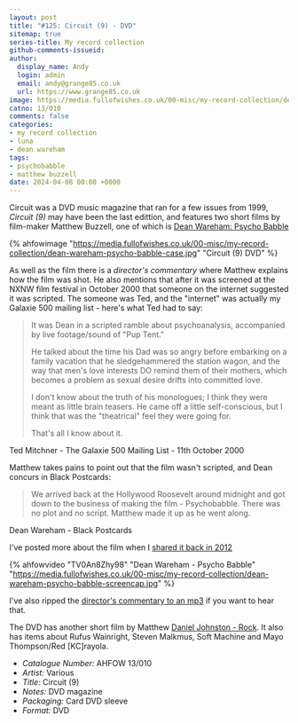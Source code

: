 ```yaml
---
layout: post
title: "#125: Circuit (9) - DVD"
sitemap: true
series-title: My record collection
github-comments-issueid:
author:
  display_name: Andy
  login: admin
  email: andy@grange85.co.uk
  url: https://www.grange85.co.uk
image: https://media.fullofwishes.co.uk/00-misc/my-record-collection/dean-wareham-psycho-babble-case.jpg
catno: 13/010
comments: false
categories:
- my record collection
- luna
- dean wareham
tags:
- psychobabble
- matthew buzzell
date: 2024-04-08 00:00 +0000
---
```

Circuit was a DVD music magazine that ran for a few issues from 1999, _Circuit (9)_ may have been the last edittion, and features two short films by film-maker Matthew Buzzell, one of which is [Dean Wareham: Psycho Babble](/2012/05/07/video-dean-wareham-in-psycho-babble/)

{% ahfowimage "https://media.fullofwishes.co.uk/00-misc/my-record-collection/dean-wareham-psycho-babble-case.jpg" "Circuit (9) DVD" %}

As well as the film there is a _director's commentary_ where Matthew explains how the film was shot. He also mentions that after it was screened at the NXNW film festival in October 2000 that someone on the internet suggested it was scripted. The someone was Ted, and the "internet" was actually my Galaxie 500 mailing list - here's what Ted had to say:

<blockquote>
<p>It was Dean in a scripted ramble about psychoanalysis, accompanied by live
footage/sound of "Pup Tent."</p>

<p>He talked about the time his Dad was so angry before embarking on a family
vacation that he sledgehammered the station wagon, and the way that men's
love interests DO remind them of their mothers, which becomes a problem as
sexual desire drifts into committed love.</p>

<p>I don't know about the truth of his monologues; I think they were meant as
little brain teasers. He came off a little self-conscious, but I think that
was the "theatrical" feel they were going for.</p>

<p>That's all I know about it.</p>
</blockquote>
<p class="caption">Ted Mitchner - The Galaxie 500 Mailing List - 11th October 2000</p>

Matthew takes pains to point out that the film wasn't scripted, and Dean concurs in Black Postcards:

<blockquote>
We arrived back at the Hollywood Roosevelt around midnight and got down to the business of making the film - Psychobabble. There was no plot and no script. Matthew made it up as he went along.
</blockquote>
<p class="caption">Dean Wareham - Black Postcards</p>

I've posted more about the film when I [shared it back in 2012](/2012/05/07/video-dean-wareham-in-psycho-babble/)

{% ahfowvideo "TV0An8Zhy98" "Dean Wareham - Psycho Babble" "https://media.fullofwishes.co.uk/00-misc/my-record-collection/dean-wareham-psycho-babble-screencap.jpg" %}

I've also ripped the [director's commentary to an mp3](https://media.fullofwishes.co.uk/00-misc/audio/psycho-babble-directors-commentary.mp3) if you want to hear that.

The DVD has another short film by Matthew [Daniel Johnston - Rock](https://www.youtube.com/watch?v=0s2Pc0P5wWo). It also has items about Rufus Wainright, Steven Malkmus, Soft Machine and Mayo Thompson/Red [KC]rayola.

 - *Catalogue Number:* AHFOW 13/010
 - *Artist:* Various
 - *Title:* Circuit (9)
 - *Notes:* DVD magazine
 - *Packaging:* Card DVD sleeve
 - *Format:* DVD
